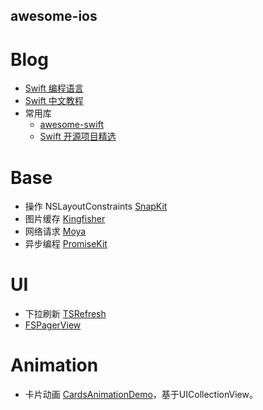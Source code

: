 
## awesome-ios ##

Blog
==

* [Swift 编程语言](https://www.cnswift.org/)
* [Swift 中文教程](https://github.com/numbbbbb/the-swift-programming-language-in-chinese)
* 常用库
   * [awesome-swift](https://github.com/matteocrippa/awesome-swift)
   * [Swift 开源项目精选](https://github.com/ipader/SwiftGuide/blob/master/Featured.md)

Base
==

* 操作 NSLayoutConstraints [SnapKit](https://github.com/SnapKit/SnapKit)
* 图片缓存 [Kingfisher](https://github.com/onevcat/Kingfisher)
* 网络请求 [Moya](https://github.com/Moya/Moya)
* 异步编程 [PromiseKit](https://github.com/mxcl/PromiseKit)

UI
==

* 下拉刷新 [TSRefresh](https://github.com/Tovema-Swift/TSRefresh)
* [FSPagerView](https://github.com/WenchaoD/FSPagerView)

Animation
==
* 卡片动画 [CardsAnimationDemo](https://github.com/adow/CardsAnimationDemo)，基于UICollectionView。

